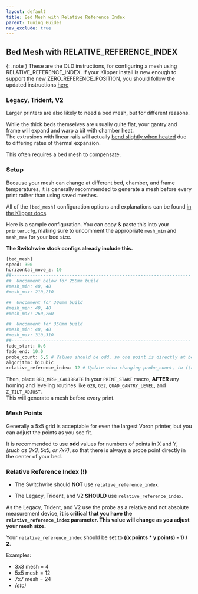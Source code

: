 ```yaml
---
layout: default
title: Bed Mesh with Relative Reference Index
parent: Tuning Guides
nav_exclude: true
---
```


## Bed Mesh with RELATIVE_REFERENCE_INDEX

{: .note }
These are the OLD instructions, for configuring a mesh using RELATIVE_REFERENCE_INDEX.  If your Klipper install is new enough to support the new ZERO_REFERENCE_POSITION, you should follow the updated instructions [here](./secondary_printer_tuning.html)

### Legacy, Trident, V2

Larger printers are also likely to need a bed mesh, but for different reasons.

While the thick beds themselves are usually quite flat, your gantry and frame will expand and warp a bit with chamber heat.\
The extrusions with linear rails will actually [bend slightly when heated](./images/bimetallic_flex.png) due to differing rates of thermal expansion.

This often requires a bed mesh to compensate.

### Setup

Because your mesh can change at different bed, chamber, and frame temperatures, it is generally recommended to generate a mesh before every print rather than using saved meshes.

All of the `[bed_mesh]` configuration options and explanations can be found [in the Klipper docs](https://github.com/KevinOConnor/klipper/blob/master/docs/Bed_Mesh.md).

Here is a sample configuration. You can copy & paste this into your `printer.cfg`, making sure to uncomment the appropriate `mesh_min` and `mesh_max` for your bed size.

**The Switchwire stock configs already include this.**

```python
[bed_mesh]
speed: 300
horizontal_move_z: 10
##--------------------------------------------------------------------
##	Uncomment below for 250mm build
#mesh_min: 40, 40
#mesh_max: 210,210

##	Uncomment for 300mm build
#mesh_min: 40, 40
#mesh_max: 260,260

##	Uncomment for 350mm build
#mesh_min: 40, 40
#mesh_max: 310,310
##--------------------------------------------------------------------
fade_start: 0.6
fade_end: 10.0
probe_count: 5,5 # Values should be odd, so one point is directly at bed center
algorithm: bicubic
relative_reference_index: 12 # Update when changing probe_count, to ((x points * y points) - 1) / 2. (the center point)
```

Then, place `BED_MESH_CALIBRATE` in your `PRINT_START` macro, **AFTER** any homing and leveling routines like `G28`, `G32`, `QUAD_GANTRY_LEVEL`, and `Z_TILT_ADJUST`.\
This will generate a mesh before every print.

### Mesh Points

Generally a 5x5 grid is acceptable for even the largest Voron printer, but you can adjust the points as you see fit.

It is recommended to use **odd** values for numbers of points in X and Y, *(such as 3x3, 5x5, or 7x7)*, so that there is always a probe point directly in the center of your bed.

### Relative Reference Index (!)

- The Switchwire should **NOT** use `relative_reference_index`.

- The Legacy, Trident, and V2 **SHOULD** use `relative_reference_index`.

As the Legacy, Trident, and V2 use the probe as a relative and not absolute measurement device, **it is critical that you have the `relative_reference_index` parameter. This value will change as you adjust your mesh size.**

Your `relative_reference_index` should be set to **((x points * y points) - 1) / 2**.

Examples:

- 3x3 mesh = 4
- 5x5 mesh = 12
- 7x7 mesh = 24
- *(etc)*
